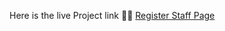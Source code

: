 Here is the live Project link 🧑‍⚕️ [Register Staff Page]([https://hospital-management-1-olz6.onrender.com/register-staff](https://hospital-management-1-olz6.onrender.com))
